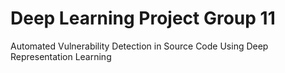 # Deep Learning Project Group 11
Automated Vulnerability Detection in Source Code Using Deep Representation Learning
